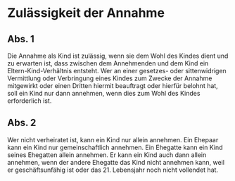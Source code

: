 # Zulässigkeit der Annahme



## Abs. 1

 Die Annahme als Kind ist zulässig, wenn sie dem Wohl des Kindes dient und zu erwarten ist, dass zwischen dem Annehmenden und dem Kind ein Eltern-Kind-Verhältnis entsteht. Wer an einer gesetzes- oder sittenwidrigen Vermittlung oder Verbringung eines Kindes zum Zwecke der Annahme mitgewirkt oder einen Dritten hiermit beauftragt oder hierfür belohnt hat, soll ein Kind nur dann annehmen, wenn dies zum Wohl des Kindes erforderlich ist.

## Abs. 2

 Wer nicht verheiratet ist, kann ein Kind nur allein annehmen. Ein Ehepaar kann ein Kind nur gemeinschaftlich annehmen. Ein Ehegatte kann ein Kind seines Ehegatten allein annehmen. Er kann ein Kind auch dann allein annehmen, wenn der andere Ehegatte das Kind nicht annehmen kann, weil er geschäftsunfähig ist oder das 21. Lebensjahr noch nicht vollendet hat. 

